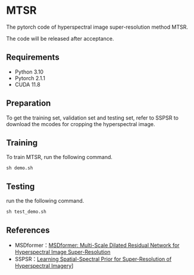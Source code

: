 # MTSR
The pytorch code of hyperspectral image super-resolution method MTSR.

The code will be released after acceptance.

## Requirements
* Python 3.10
* Pytorch 2.1.1
* CUDA 11.8

## Preparation
To get the training set, validation set and testing set, refer to SSPSR to download the mcodes for cropping the hyperspectral image.

## Training
To train MTSR, run the following command.<br>
```
sh demo.sh
```
## Testing
run the the following command.<br>
```
sh test_demo.sh
```
## References
* MSDformer：[MSDformer: Multi-Scale Dilated Residual Network for Hyperspectral Image Super-Resolution](https://github.com/Tomchenshi/MSDformer.git)
* SSPSR：[Learning Spatial-Spectral Prior for Super-Resolution of Hyperspectral Imagery](https://github.com/junjun-jiang/SSPSR.git)]
